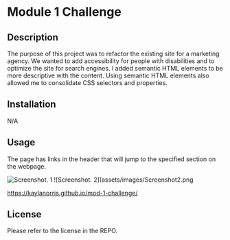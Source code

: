 # Module 1 Challenge

## Description

The purpose of this project was to refactor the existing site for a marketing agency. We wanted to add accessibility for people with disabilities and to optimize the site for search engines. I added semantic HTML elements to be more descriptive with the content. Using semantic HTML elements also allowed me to consolidate CSS selectors and properties.

## Installation

N/A

## Usage

The page has links in the header that will jump to the specified section on the webpage. 

![Screenshot. 1](assets/images/Screenshot1.png)
![Screenshot. 2](assets/images/Screenshot2.png


https://kaylanorris.github.io/mod-1-challenge/ 

## License

Please refer to the license in the REPO.

